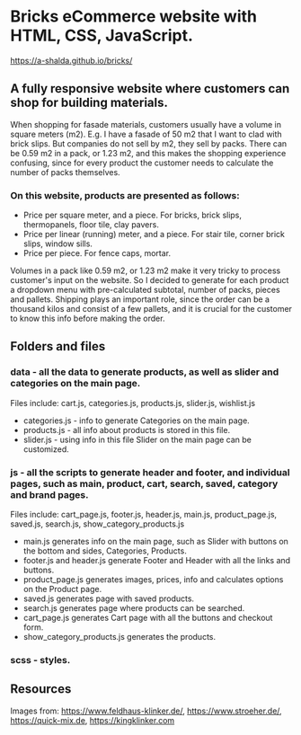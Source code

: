 # Bricks eCommerce website with HTML, CSS, JavaScript.

https://a-shalda.github.io/bricks/

## A fully responsive website where customers can shop for building materials.

When shopping for fasade materials, customers usually have a volume in square meters (m2). E.g. I have a fasade of 50 m2 that I want to clad with brick slips. But companies do not sell by m2, they sell by packs. There can be 0.59 m2 in a pack, or 1.23 m2, and this makes the shopping experience confusing, since for every product the customer needs to calculate the number of packs themselves. 

### On this website, products are presented as follows: 

* Price per square meter, and a piece. For bricks, brick slips, thermopanels, floor tile, clay pavers.
* Price per linear (running) meter, and a piece. For stair tile, corner brick slips, window sills.
* Price per piece. For fence caps, mortar.

Volumes in a pack like 0.59 m2, or 1.23 m2 make it very tricky to process customer's input on the website. So I decided to generate for each product a dropdown menu with pre-calculated subtotal, number of packs, pieces and pallets. Shipping plays an important role, since the order can be a thousand kilos and consist of a few pallets, and it is crucial for the customer to know this info before making the order.

## Folders and files

### data - all the data to generate products, as well as slider and categories on the main page. 
Files include: cart.js, categories.js, products.js, slider.js, wishlist.js

* categories.js - info to generate Categories on the main page.
* products.js - all info about products is stored in this file.
* slider.js - using info in this file Slider on the main page can be customized.

### js - all the scripts to generate header and footer, and individual pages, such as main, product, cart, search, saved, category and brand pages.
Files include: cart_page.js, footer.js, header.js, main.js, product_page.js, saved.js, search.js, show_category_products.js

* main.js generates info on the main page, such as Slider with buttons on the bottom and sides, Categories, Products.
* footer.js and header.js generate Footer and Header with all the links and buttons.
* product_page.js generates images, prices, info and calculates options on the Product page.
* saved.js generates page with saved products.
* search.js generates page where products can be searched.
* cart_page.js generates Cart page with all the buttons and checkout form.
* show_category_products.js generates the products.

### scss - styles.

## Resources 

Images from: 
https://www.feldhaus-klinker.de/, 
https://www.stroeher.de/, 
https://quick-mix.de,
https://kingklinker.com